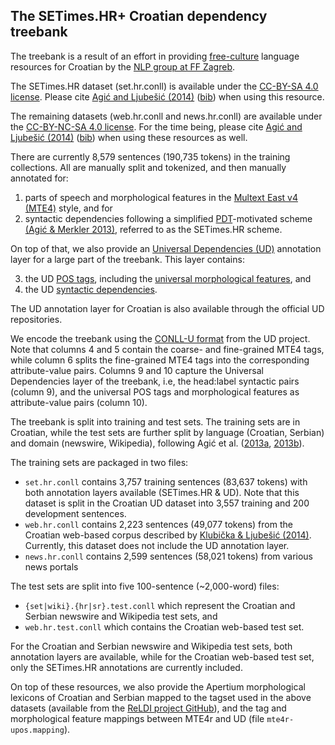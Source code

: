 ## The SETimes.HR+ Croatian dependency treebank

The treebank is a result of an effort in providing [free-culture](http://creativecommons.org/freeworks) language resources for Croatian by the [NLP group at FF Zagreb](http://nlp.ffzg.hr).

The SETimes.HR dataset (set.hr.conll) is available under the [CC-BY-SA 4.0 license](https://creativecommons.org/licenses/by-sa/4.0/). Please cite [Agić and Ljubešić (2014)](http://www.lrec-conf.org/proceedings/lrec2014/pdf/690_Paper.pdf) ([bib](http://aclweb.org/anthology/L/L14/L14-1542.bib)) when using this resource.

The remaining datasets (web.hr.conll and news.hr.conll) are available under the [CC-BY-NC-SA 4.0 license](https://creativecommons.org/licenses/by-nc-sa/4.0/). For the time being, please cite [Agić and Ljubešić (2014)](http://www.lrec-conf.org/proceedings/lrec2014/pdf/690_Paper.pdf) ([bib](http://aclweb.org/anthology/L/L14/L14-1542.bib)) when using these resources as well.

There are currently 8,579 sentences (190,735 tokens) in the training collections. All are manually split and tokenized, and then manually annotated for:

1. parts of speech and morphological features in the [Multext East v4 (MTE4)](http://nlp.ffzg.hr/data/tagging/msd-hr.html) style, and for 
2. syntactic dependencies following a simplified [PDT](https://ufal.mff.cuni.cz/pdt3.0)-motivated scheme [(Agić & Merkler 2013)](http://link.springer.com/chapter/10.1007/978-3-642-40585-3_70), referred to as the SETimes.HR scheme.

On top of that, we also provide an [Universal Dependencies (UD)](http://universaldependencies.github.io/docs/) annotation layer for a large part of the treebank. This layer contains:

3. the UD [POS tags](http://universaldependencies.github.io/docs/u/pos/all.html), including the [universal morphological features](http://universaldependencies.github.io/docs/u/feat/all.html), and 
4. the UD [syntactic dependencies](http://universaldependencies.github.io/docs/u/dep/all.html).

The UD annotation layer for Croatian is also available through the official UD repositories.

We encode the treebank using the [CONLL-U format](http://universaldependencies.github.io/docs/format.html) from the UD project. Note that columns 4 and 5 contain the coarse- and fine-grained MTE4 tags, while column 6 splits the fine-grained MTE4 tags into the corresponding attribute-value pairs. Columns 9 and 10 capture the Universal Dependencies layer of the treebank, i.e, the head:label syntactic pairs (column 9), and the universal POS tags and morphological features as attribute-value pairs (column 10).

The treebank is split into training and test sets. The training sets are in Croatian, while the test sets are further split by language (Croatian, Serbian) and domain (newswire, Wikipedia), following Agić et al. ([2013a](http://www.aclweb.org/anthology/W/W13/W13-2408.pdf), [2013b](http://www.aclweb.org/anthology/W/W13/W13-4903.pdf)).

The training sets are packaged in two files:

* `set.hr.conll` contains 3,757 training sentences (83,637 tokens) with both annotation layers available (SETimes.HR & UD). Note that this dataset is split in the Croatian UD dataset into 3,557 training and 200 development sentences.
* `web.hr.conll` contains 2,223 sentences (49,077 tokens) from the Croatian web-based corpus described by [Klubička & Ljubešić (2014)](http://nl.ijs.si/isjt14/proceedings/isjt2014_10.pdf). Currently, this dataset does not include the UD annotation layer.
* `news.hr.conll` contains 2,599 sentences (58,021 tokens) from various news portals

The test sets are split into five 100-sentence (~2,000-word) files:

* `{set|wiki}.{hr|sr}.test.conll` which represent the Croatian and Serbian newswire and Wikipedia test sets, and
* `web.hr.test.conll` which contains the Croatian web-based test set.

For the Croatian and Serbian newswire and Wikipedia test sets, both annotation layers are available, while for the Croatian web-based test set, only the SETimes.HR annotations are currently included.

On top of these resources, we also provide the Apertium morphological lexicons of Croatian and Serbian mapped to the tagset used in the above datasets (available from the [ReLDI project GitHub](https://github.com/uzh/reldi/)), and the tag and morphological feature mappings between MTE4r and UD (file `mte4r-upos.mapping`).
